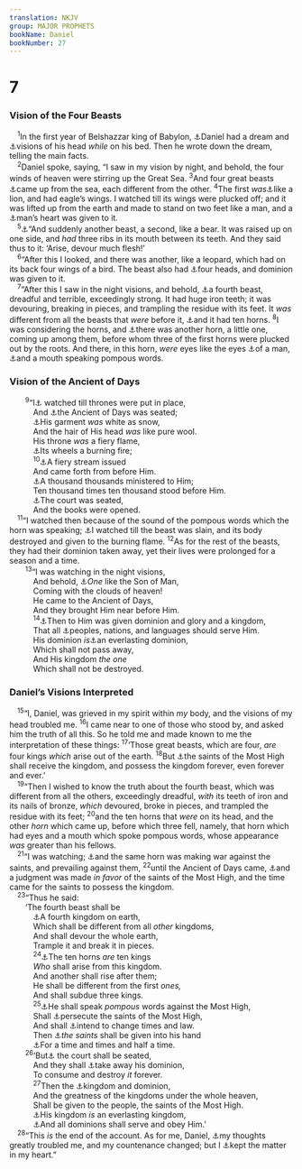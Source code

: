 ```yaml
---
translation: NKJV
group: MAJOR PROPHETS
bookName: Daniel 
bookNumber: 27
---
```


<div class="title"><h1>7</h1><h3>Vision of the Four Beasts</h3></div>
<span class="verse da_7_1"> <sup>1</sup>In the first year of Belshazzar king of Babylon, <a data-toggle="tooltip" data-placement="bottom" title="Num. 12:6; (Amos 3:7)">⚓</a>Daniel had a dream and <a data-toggle="tooltip" data-placement="bottom" title="(Dan. 2:28)">⚓</a>visions of his head <i>while</i> on his bed. Then he wrote down the dream, telling the main facts.<br/></span>
<span class="verse da_7_2"> <sup>2</sup>Daniel spoke, saying, “I saw in my vision by night, and behold, the four winds of heaven were stirring up the Great Sea. </span>
<span class="verse da_7_3"><sup>3</sup>And four great beasts <a data-toggle="tooltip" data-placement="bottom" title="Dan. 7:17; Rev. 13:1; 17:8">⚓</a>came up from the sea, each different from the other. </span>
<span class="verse da_7_4"><sup>4</sup>The first <i>was</i><a data-toggle="tooltip" data-placement="bottom" title="Deut. 28:49; 2 Sam. 1:23; Jer. 48:40; Ezek. 17:3; Hab. 1:8">⚓</a>like a lion, and had eagle’s wings. I watched till its wings were plucked off; and it was lifted up from the earth and made to stand on two feet like a man, and a <a data-toggle="tooltip" data-placement="bottom" title="Dan. 4:16, 34">⚓</a>man’s heart was given to it.<br/></span>
<span class="verse da_7_5"> <sup>5</sup><a data-toggle="tooltip" data-placement="bottom" title="Dan. 2:39">⚓</a>“And suddenly another beast, a second, like a bear. It was raised up on one side, and <i>had</i> three ribs in its mouth between its teeth. And they said thus to it: ‘Arise, devour much flesh!’<br/></span>
<span class="verse da_7_6"> <sup>6</sup>“After this I looked, and there was another, like a leopard, which had on its back four wings of a bird. The beast also had <a data-toggle="tooltip" data-placement="bottom" title="Dan. 8:8, 22">⚓</a>four heads, and dominion was given to it.<br/></span>
<span class="verse da_7_7"> <sup>7</sup>“After this I saw in the night visions, and behold, <a data-toggle="tooltip" data-placement="bottom" title="Dan. 2:40">⚓</a>a fourth beast, dreadful and terrible, exceedingly strong. It had huge iron teeth; it was devouring, breaking in pieces, and trampling the residue with its feet. It <i>was</i> different from all the beasts that <i>were</i> before it, <a data-toggle="tooltip" data-placement="bottom" title="Dan. 2:41; Rev. 12:3; 13:1">⚓</a>and it had ten horns. </span>
<span class="verse da_7_8"><sup>8</sup>I was considering the horns, and <a data-toggle="tooltip" data-placement="bottom" title="Dan. 8:9">⚓</a>there was another horn, a little one, coming up among them, before whom three of the first horns were plucked out by the roots. And there, in this horn, <i>were</i> eyes like the eyes <a data-toggle="tooltip" data-placement="bottom" title="Rev. 9:7">⚓</a>of a man, <a data-toggle="tooltip" data-placement="bottom" title="Ps. 12:3; Rev. 13:5, 6">⚓</a>and a mouth speaking pompous words.<br/></span>
<div class="title"><h3>Vision of the Ancient of Days</h3></div>
<span class="verse da_7_9">  <sup>9</sup>“I<a data-toggle="tooltip" data-placement="bottom" title="(Rev. 20:4)">⚓</a> watched till thrones were put in place,<br/>   And <a data-toggle="tooltip" data-placement="bottom" title="Ps. 90:2">⚓</a>the Ancient of Days was seated;<br/>   <a data-toggle="tooltip" data-placement="bottom" title="Ps. 104:2; Rev. 1:14">⚓</a>His garment <i>was</i> white as snow,<br/>   And the hair of His head <i>was</i> like pure wool.<br/>   His throne <i>was</i> a fiery flame,<br/>   <a data-toggle="tooltip" data-placement="bottom" title="Ezek. 1:15">⚓</a>Its wheels a burning fire;<br/></span>
<span class="verse da_7_10">   <sup>10</sup><a data-toggle="tooltip" data-placement="bottom" title="Ps. 50:3; Is. 30:33; 66:15">⚓</a>A fiery stream issued<br/>   And came forth from before Him.<br/>   <a data-toggle="tooltip" data-placement="bottom" title="Deut. 33:2; 1 Kin. 22:19; Ps. 68:17; Rev. 5:11">⚓</a>A thousand thousands ministered to Him;<br/>   Ten thousand times ten thousand stood before Him.<br/>   <a data-toggle="tooltip" data-placement="bottom" title="Dan. 12:1; (Rev. 20:11–15)">⚓</a>The court was seated,<br/>   And the books were opened.<br/></span>
<span class="verse da_7_11"> <sup>11</sup>“I watched then because of the sound of the pompous words which the horn was speaking; <a data-toggle="tooltip" data-placement="bottom" title="(Rev. 19:20; 20:10)">⚓</a>I watched till the beast was slain, and its body destroyed and given to the burning flame. </span>
<span class="verse da_7_12"><sup>12</sup>As for the rest of the beasts, they had their dominion taken away, yet their lives were prolonged for a season and a time.<br/></span>
<span class="verse da_7_13">  <sup>13</sup>“I was watching in the night visions,<br/>   And behold, <a data-toggle="tooltip" data-placement="bottom" title="Ezek. 1:26; (Matt. 24:30; 26:64; Mark 13:26; 14:62; Luke 21:27; Rev. 1:7, 13; 14:14)">⚓</a><i>One</i> like the Son of Man,<br/>   Coming with the clouds of heaven!<br/>   He came to the Ancient of Days,<br/>   And they brought Him near before Him.<br/></span>
<span class="verse da_7_14">   <sup>14</sup><a data-toggle="tooltip" data-placement="bottom" title="Ps. 2:6–8; Dan. 7:27; (Matt. 28:18; John 3:35, 36; 1 Cor. 15:27; Eph. 1:22; Phil. 2:9–11; Rev. 1:6; 11:15)">⚓</a>Then to Him was given dominion and glory and a kingdom,<br/>   That all <a data-toggle="tooltip" data-placement="bottom" title="Dan. 3:4">⚓</a>peoples, nations, and languages should serve Him.<br/>   His dominion <i>is</i><a data-toggle="tooltip" data-placement="bottom" title="Ps. 145:13; Mic. 4:7; (Luke 1:33); John 12:34; Heb. 12:28">⚓</a>an everlasting dominion,<br/>   Which shall not pass away,<br/>   And His kingdom <i>the</i> <i>one</i><br/>   Which shall not be destroyed.<br/></span>
<div class="title"><h3>Daniel’s Visions Interpreted</h3></div>
<span class="verse da_7_15"> <sup>15</sup>“I, Daniel, was grieved in my spirit within <i>my</i> body, and the visions of my head troubled me. </span>
<span class="verse da_7_16"><sup>16</sup>I came near to one of those who stood by, and asked him the truth of all this. So he told me and made known to me the interpretation of these things: </span>
<span class="verse da_7_17"><sup>17</sup>‘Those great beasts, which are four, <i>are</i> four kings <i>which</i> arise out of the earth. </span>
<span class="verse da_7_18"><sup>18</sup>But <a data-toggle="tooltip" data-placement="bottom" title="Ps. 149:5–9; Is. 60:12–14; Dan. 7:14; (2 Tim. 2:11; Rev. 2:26, 27; 20:4; 22:5)">⚓</a>the saints of the Most High shall receive the kingdom, and possess the kingdom forever, even forever and ever.’<br/></span>
<span class="verse da_7_19"> <sup>19</sup>“Then I wished to know the truth about the fourth beast, which was different from all the others, exceedingly dreadful, <i>with</i> its teeth of iron and its nails of bronze, <i>which</i> devoured, broke in pieces, and trampled the residue with its feet; </span>
<span class="verse da_7_20"><sup>20</sup>and the ten horns that <i>were</i> on its head, and the other <i>horn</i> which came up, before which three fell, namely, that horn which had eyes and a mouth which spoke pompous words, whose appearance <i>was</i> greater than his fellows.<br/></span>
<span class="verse da_7_21"> <sup>21</sup>“I was watching; <a data-toggle="tooltip" data-placement="bottom" title="Rev. 11:7; 13:7; 17:14">⚓</a>and the same horn was making war against the saints, and prevailing against them, </span>
<span class="verse da_7_22"><sup>22</sup>until the Ancient of Days came, <a data-toggle="tooltip" data-placement="bottom" title="(Rev. 1:6)">⚓</a>and a judgment was made <i>in</i> <i>favor</i> of the saints of the Most High, and the time came for the saints to possess the kingdom.<br/></span>
<span class="verse da_7_23"> <sup>23</sup>“Thus he said:<br/>  ‘The fourth beast shall be<br/>   <a data-toggle="tooltip" data-placement="bottom" title="Dan. 2:40">⚓</a>A fourth kingdom on earth,<br/>   Which shall be different from all <i>other</i> kingdoms,<br/>   And shall devour the whole earth,<br/>   Trample it and break it in pieces.<br/></span>
<span class="verse da_7_24">   <sup>24</sup><a data-toggle="tooltip" data-placement="bottom" title="Dan. 7:7; Rev. 13:1; 17:12">⚓</a>The ten horns <i>are</i> ten kings<br/>   <i>Who</i> shall arise from this kingdom.<br/>   And another shall rise after them;<br/>   He shall be different from the first <i>ones,</i><br/>   And shall subdue three kings.<br/></span>
<span class="verse da_7_25">   <sup>25</sup><a data-toggle="tooltip" data-placement="bottom" title="Is. 37:23; Dan. 11:36; Rev. 13:1–6">⚓</a>He shall speak <i>pompous</i> words against the Most High,<br/>   Shall <a data-toggle="tooltip" data-placement="bottom" title="Rev. 17:6">⚓</a>persecute the saints of the Most High,<br/>   And shall <a data-toggle="tooltip" data-placement="bottom" title="Dan. 2:21">⚓</a>intend to change times and law.<br/>   Then <a data-toggle="tooltip" data-placement="bottom" title="Rev. 13:7; 18:24">⚓</a><i>the</i> <i>saints</i> shall be given into his hand<br/>   <a data-toggle="tooltip" data-placement="bottom" title="Dan. 12:7; Rev. 12:14">⚓</a>For a time and times and half a time.<br/></span>
<span class="verse da_7_26">  <sup>26</sup>‘But<a data-toggle="tooltip" data-placement="bottom" title="(Dan. 2:35; 7:10, 22)">⚓</a> the court shall be seated,<br/>   And they shall <a data-toggle="tooltip" data-placement="bottom" title="Rev. 19:20">⚓</a>take away his dominion,<br/>   To consume and destroy <i>it</i> forever.<br/></span>
<span class="verse da_7_27">   <sup>27</sup>Then the <a data-toggle="tooltip" data-placement="bottom" title="Is. 54:3; Dan. 7:14, 18, 22; Rev. 20:4">⚓</a>kingdom and dominion,<br/>   And the greatness of the kingdoms under the whole heaven,<br/>   Shall be given to the people, the saints of the Most High.<br/>   <a data-toggle="tooltip" data-placement="bottom" title="2 Sam. 7:16; Ps. 89:35–37; Is. 9:7; Dan. 2:44; 4:34; 7:14; (Luke 1:33, 34); John 12:34; (Rev. 11:15; 22:5)">⚓</a>His kingdom <i>is</i> an everlasting kingdom,<br/>   <a data-toggle="tooltip" data-placement="bottom" title="Ps. 2:6–12; 22:27; 72:11; 86:9; Is. 60:12; Rev. 11:1">⚓</a>And all dominions shall serve and obey Him.’<br/></span>
<span class="verse da_7_28"> <sup>28</sup>“This <i>is</i> the end of the account. As for me, Daniel, <a data-toggle="tooltip" data-placement="bottom" title="Dan. 8:27">⚓</a>my thoughts greatly troubled me, and my countenance changed; but I <a data-toggle="tooltip" data-placement="bottom" title="Luke 2:19, 51">⚓</a>kept the matter in my heart.”<br/></span>
